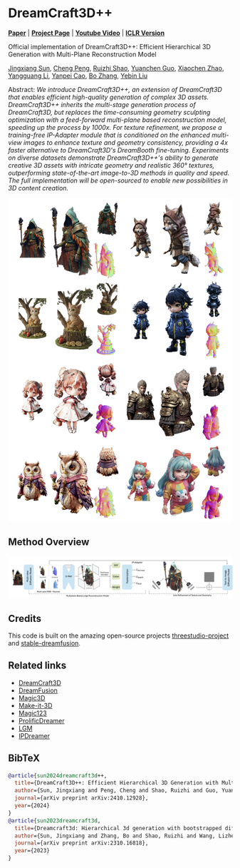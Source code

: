 # DreamCraft3D++

[**Paper**](https://arxiv.org/abs/2410.12928) | [**Project Page**](https://dreamcraft3dplus.github.io/) | [**Youtube Video**](https://www.youtube.com/watch?v=0FazXENkQms) | [**ICLR Version**](https://mrtornado24.github.io/DreamCraft3D/)

Official implementation of DreamCraft3D++: Efficient Hierarchical 3D Generation with Multi-Plane Reconstruction Model

[Jingxiang Sun](https://mrtornado24.github.io/), [Cheng Peng](https://pengc02.github.io/), [Ruizhi Shao](https://dsaurus.github.io/saurus/), [Yuanchen Guo](https://scholar.google.com/citations?user=b7ZJV9oAAAAJ&hl=en), [Xiaochen Zhao](https://xiaochen-zhao.netlify.app/), [Yangguang Li](https://scholar.google.com/citations?user=a7AMvgkAAAAJ&hl=zh-CN), [Yanpei Cao](https://yanpei.me/), [Bo Zhang](https://bo-zhang.me/), [Yebin Liu](https://liuyebin.com/)


Abstract: *We introduce DreamCraft3D++, an extension of DreamCraft3D that enables efficient high-quality generation of complex 3D assets. DreamCraft3D++ inherits the multi-stage generation process of DreamCraft3D, but replaces the time-consuming geometry sculpting optimization with a feed-forward multi-plane based reconstruction model, speeding up the process by 1000x. For texture refinement, we propose a training-free IP-Adapter module that is conditioned on the enhanced multi-view images to enhance texture and geometry consistency, providing a 4x faster alternative to DreamCraft3D's DreamBooth fine-tuning. Experiments on diverse datasets demonstrate DreamCraft3D++'s ability to generate creative 3D assets with intricate geometry and realistic 360° textures, outperforming state-of-the-art image-to-3D methods in quality and speed. The full implementation will be open-sourced to enable new possibilities in 3D content creation.*

<p align="center">
    <img src="assets/teaser_v2.jpg">
</p>


## Method Overview
<p align="center">
    <img src="assets/pipeline.jpg">
</p>


<!-- https://github.com/MrTornado24/DreamCraft3D/assets/45503891/8e70610c-d812-4544-86bf-7f8764e41067



https://github.com/MrTornado24/DreamCraft3D/assets/45503891/b1e8ae54-1afd-4e0f-88f7-9bd5b70fd44d



https://github.com/MrTornado24/DreamCraft3D/assets/45503891/ead40f9b-d7ee-4ee8-8d98-dbd0b8fbab97 -->



## Credits
This code is built on the amazing open-source projects [threestudio-project](https://github.com/threestudio-project/threestudio) and [stable-dreamfusion](https://github.com/ashawkey/stable-dreamfusion).

## Related links
- [DreamCraft3D](https://mrtornado24.github.io/DreamCraft3D/)
- [DreamFusion](https://dreamfusion3d.github.io/)
- [Magic3D](https://research.nvidia.com/labs/dir/magic3d/)
- [Make-it-3D](https://make-it-3d.github.io/)
- [Magic123](https://guochengqian.github.io/project/magic123/)
- [ProlificDreamer](https://ml.cs.tsinghua.edu.cn/prolificdreamer/)
- [LGM](https://github.com/3DTopia/LGM)
- [IPDreamer](https://github.com/zengbohan0217/IPDreamer)

## BibTeX

```bibtex
@article{sun2024dreamcraft3d++,
  title={DreamCraft3D++: Efficient Hierarchical 3D Generation with Multi-Plane Reconstruction Model},
  author={Sun, Jingxiang and Peng, Cheng and Shao, Ruizhi and Guo, Yuan-Chen and Zhao, Xiaochen and Li, Yangguang and Cao, Yanpei and Zhang, Bo and Liu, Yebin},
  journal={arXiv preprint arXiv:2410.12928},
  year={2024}
}
@article{sun2023dreamcraft3d,
  title={Dreamcraft3d: Hierarchical 3d generation with bootstrapped diffusion prior},
  author={Sun, Jingxiang and Zhang, Bo and Shao, Ruizhi and Wang, Lizhen and Liu, Wen and Xie, Zhenda and Liu, Yebin},
  journal={arXiv preprint arXiv:2310.16818},
  year={2023}
}

```
